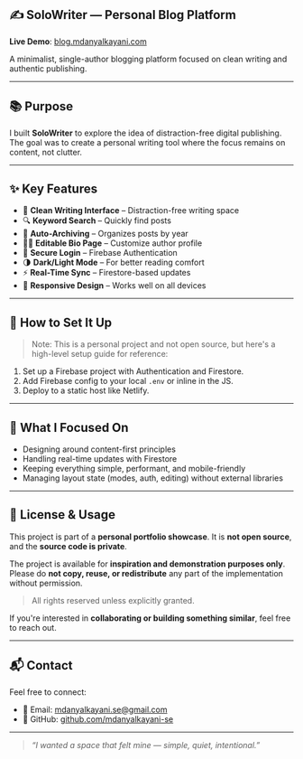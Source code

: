 ## ✍️ SoloWriter — Personal Blog Platform

**Live Demo**: [blog.mdanyalkayani.com](https://blog.mdanyalkayani.com)

A minimalist, single-author blogging platform focused on clean writing and authentic publishing.

---

## 📚 Purpose

I built **SoloWriter** to explore the idea of distraction-free digital publishing. The goal was to create a personal writing tool where the focus remains on content, not clutter.

---

## ✨ Key Features

* 📝 **Clean Writing Interface** – Distraction-free writing space
* 🔍 **Keyword Search** – Quickly find posts
* 📅 **Auto-Archiving** – Organizes posts by year
* 🧑‍💻 **Editable Bio Page** – Customize author profile
* 🔐 **Secure Login** – Firebase Authentication
* 🌗 **Dark/Light Mode** – For better reading comfort
* ⚡ **Real-Time Sync** – Firestore-based updates
* 📱 **Responsive Design** – Works well on all devices

---

## 🚀 How to Set It Up

> Note: This is a personal project and not open source, but here's a high-level setup guide for reference:

1. Set up a Firebase project with Authentication and Firestore.
2. Add Firebase config to your local `.env` or inline in the JS.
3. Deploy to a static host like Netlify.

---

## 🧠 What I Focused On

* Designing around content-first principles
* Handling real-time updates with Firestore
* Keeping everything simple, performant, and mobile-friendly
* Managing layout state (modes, auth, editing) without external libraries

---

## 📄 License & Usage

This project is part of a **personal portfolio showcase**.
It is **not open source**, and the **source code is private**.

The project is available for **inspiration and demonstration purposes only**.
Please do **not copy, reuse, or redistribute** any part of the implementation without permission.

> All rights reserved unless explicitly granted.

If you're interested in **collaborating or building something similar**, feel free to reach out.

---

## 📬 Contact

Feel free to connect:

* 📧 Email: [mdanyalkayani.se@gmail.com](mailto:mdanyalkayani.se@gmail.com)
* 🐙 GitHub: [github.com/mdanyalkayani-se](https://github.com/mdanyalkayani-se)

---

> *“I wanted a space that felt mine — simple, quiet, intentional.”*
